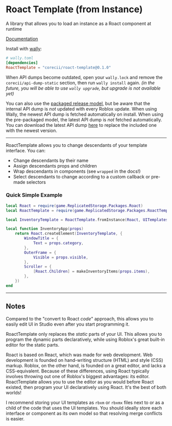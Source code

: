 # Roact Template (from Instance)

A library that allows you to load an instance as a Roact component at runtime

[Documentation](https://corecii.github.io/roact-template/)

Install with [wally](https://wally.run):
```toml
# wally.toml
[dependencies]
RoactTemplate = "corecii/roact-template@0.1.0"
```

When API dumps become outdated, open your `wally.lock` and remove the `corecii/api-dump-static` section, then run `wally install` again.
*(in the future, you will be able to use `wally upgrade`, but upgrade is not available yet)*

You can also use the [packaged release model](https://github.com/Corecii/roact-template/releases/latest),
but be aware that the internal
API dump is *not* updated with every Roblox update. When using Wally, the newest API
dump is fetched automatically on install. When using the pre-packaged model, the
latest API dump is *not* fetched automatically. You can download the latest API
dump [here](https://github.com/Corecii/api-dump-static/releases/latest)
to replace the included one with the newest version.

---

RoactTemplate allows you to change descendants of your template interface. You can:
* Change descendants by their name
* Assign descendants props and children
* Wrap descendants in components (see `wrapped` in the docs!)
* Select descendants to change according to a custom callback or pre-made selectors

### Quick Simple Example

```lua
local Roact = require(game.ReplicatedStorage.Packages.Roact)
local RoactTemplate = require(game.ReplicatedStorage.Packages.RoactTemplate)

local InventoryTemplate = RoactTemplate.fromInstance(Roact, UITemplates.InventoryApp)

local function InventoryApp(props)
    return Roact.createElement(InventoryTemplate, {
        WindowTitle = {
            Text = props.category,
        },
        OuterFrame = {
            Visible = props.visible,
        },
        Scroller = {
            [Roact.Children] = makeInventoryItems(props.items),
        },
    })
end
```

---

## Notes

Compared to the "convert to Roact *code*" approach, this allows you to easily
edit UI in Studio even after you start programming it.

RoactTemplate only replaces the *static* parts of your UI. This allows you to
program the dynamic parts declaratively, while using Roblox's great built-in
editor for the static parts.

Roact is based on React, which was made for web development. Web development is
founded on hand-writing structure (HTML) and style (CSS) markup. Roblox, on the
other hand, is founded on a great editor, and lacks a CSS-equivalent. Because of
these differences, using Roact typically involves throwing out one of Roblox's
biggest advantages: its editor. RoactTemplate allows you to use the editor as
you would before Roact existed, then program your UI declaratively using Roact.
It's the best of both worlds!

I recommend storing your UI templates as `rbxm` or `rbxmx` files next to or as a
child of the code that uses the UI templates. You should ideally store each
interface or component as its own model so that resolving merge conflicts is easier.
